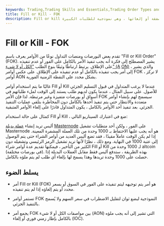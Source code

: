 ```yaml
---
keywords: Trading,Trading Skills and Essentials,Trading Order Types and Processes,Crypto,Trading Skills,Order Types and Processes
title: Fill or Kill - FOK
description: Fill or kill هو نوع من أوامر الأسهم التي تتطلب التنفيذ الفوري والكامل للصفقة أو إلغائها ، وهي نموذجية للطلبات الكبيرة.
---
```


# Fill or Kill - FOK
تقدم بعض البورصات ومنصات التداول نوعًا من الأوامر يعرف باسم "Fill or Kill Order" (FOK). يشير المصطلح إلى فكرة أنه يجب تنفيذ الأمر بالكامل على الفور أو عدم تنفيذه على الإطلاق. يرتبط ارتباطًا وثيقًا بنوع الطلب ["الكل أو لا شيء" (A](/aon) [ON)](/aon) ، والذي يشير إلى أمر يجب تنفيذه بالكامل أو عدم تنفيذه على الإطلاق. على عكس أوامر FOK ، لا تركز أوامر AON بشكل محدد على النقطة الزمنية الفورية.

غالبًا ما يتم استخدام أوامر Fill أو Kill عندما لا يرغب المتداول في قبول التسليم الجزئي للأصول. على سبيل المثال ، عندما يكون لديهم طلب يستند إلى الوقت لملء طلباتهم في أسواق أو بورصات متميزة وغير مرتبطة. لذا فإن الأمر FOK سيسمح لهم بإنشاء أوامر متعددة والانتظار حتى يتم تنفيذ أحدها بالكامل دون المخاطرة بتلقي عمليات التنفيذ الجزئي. بعد تنفيذ أحد الأوامر بالكامل ، يكون المتداول قادرًا على إلغاء الأوامر المتبقية.

كمثال على حالة استخدام Fill أو Kill ، ضع في اعتبارك السيناريو التالي:

أليس تريد إنشاء [عملة بديلة](/altcoin) [Masternode](/masternode) على الفور ، ولكن أحد متطلبات تشغيل Masternode هو أنه يجب عليها الاحتفاظ بـ 1000 وحدة من تلك العملة المشفرة المعينة. إذا لم يكن الوقت عاملاً مقيدًا ، فقد تضع أليس العديد من أوامر الشراء حتى يتم الوصول إلى عتبة 1000 في النهاية. ومع ذلك ، نظرًا لأنها تريد تشغيل الرمز الرئيسي وتشغيله دون الكثير من التأخير ، فيمكنها تقديم عدة أوامر شراء Fill أو Kill لـ 1000 وحدة من altcoin (في بورصات مختلفة). بهذه الطريقة ، ستدفع أليس فقط مقابل العملات البديلة إذا حصلت على 1000 وحدة تريدها وهذا يسمح لها بإلغاء أي طلب لم يتم ملؤه بالكامل.

## يسلط الضوء

- أمر Fill or Kill (FOK) هو أمر يتم توجيهه ليتم تنفيذه على الفور في السوق أو بسعر محدد أو يتم إلغاؤه إذا لم يتم تنفيذه.

- تستمر أوامر FOK النموذجية لبضع ثوان لتقليل الاضطراب في سعر السهم ولا يُسمح بالتنفيذ الجزئي.

- يجمع أمر FOK بين مواصفات الكل أو لا شيء (AON) التي تشير إلى أنه يجب ملؤه بالكامل بإطار زمني فوري أو إلغاء (IOC).

